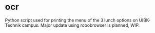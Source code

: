 # ocr
Python script used for printing the menu of the 3 lunch options on UIBK-Technik campus.
Major update using robobrowser is planned, WIP.
